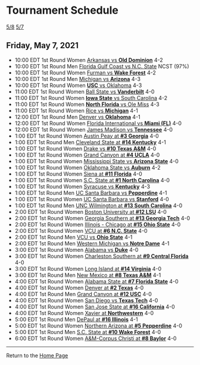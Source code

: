 # Tournament Schedule  

[5/8](./05-08.md) [5/7](./05-07.md)  

## Friday, May 7, 2021  

- 10:00 EDT 1st Round Women [Arkansas vs <b>Old Dominion</b>](#) 4-2  
- 10:00 EDT 1st Round Men   [Florida Gulf Coast vs N.C. State](#) NCST (97%)  
- 10:00 EDT 1st Round Women [Furman vs <b>Wake Forest</b>](#) 4-2  
- 10:00 EDT 1st Round Men   [Michigan vs <b>Arizona</b>](#) 4-3  
- 10:00 EDT 1st Round Women [<b>USC</b> vs Oklahoma](#) 4-3  
- 11:00 EDT 1st Round Women [Ball State vs <b>Vanderbilt</b>](#) 4-0  
- 11:00 EDT 1st Round Women [<b>Iowa State</b> vs South Carolina](#) 4-2  
- 11:00 EDT 1st Round Women [<b>North Florida</b> vs Ole Miss](#) 4-3  
- 11:00 EDT 1st Round Women [Rice vs <b>Michigan</b>](#) 4-1  
- 12:00 EDT 1st Round Men   [Denver vs <b>Oklahoma</b>](#) 4-1  
- 12:00 EDT 1st Round Women [Florida International vs <b>Miami (FL)</b>](#) 4-0  
- 12:00 EDT 1st Round Women [James Madison vs <b>Tennessee</b>](#) 4-0  
- 1:00 EDT 1st Round Women [Austin Peay at <b>#3 Georgia</b>](#) 4-0  
- 1:00 EDT 1st Round Men   [Cleveland State at <b>#14 Kentucky</b>](#) 4-1  
- 1:00 EDT 1st Round Women [Drake vs <b>#10 Texas A&M</b>](#) 4-0  
- 1:00 EDT 1st Round Women [Grand Canyon at <b>#4 UCLA</b>](#) 4-0  
- 1:00 EDT 1st Round Women [Mississippi State vs <b>Arizona State</b>](#) 4-0  
- 1:00 EDT 1st Round Women [Oklahoma State vs <b>Auburn</b>](#) 4-2  
- 1:00 EDT 1st Round Women [Siena at <b>#11 Florida</b>](#) 4-0  
- 1:00 EDT 1st Round Women [S.C. State at <b>#1 North Carolina</b>](#) 4-0  
- 1:00 EDT 1st Round Women [Syracuse vs <b>Kentucky</b>](#) 4-3  
- 1:00 EDT 1st Round Men   [UC Santa Barbara vs <b>Pepperdine</b>](#) 4-1  
- 1:00 EDT 1st Round Women [UC Santa Barbara vs <b>Stanford</b>](#) 4-0  
- 1:00 EDT 1st Round Men   [UNC Wilmington at <b>#13 South Carolina</b>](#) 4-0  
- 2:00 EDT 1st Round Women [Boston University at <b>#12 LSU</b>](#) 4-0  
- 2:00 EDT 1st Round Women [Georgia Southern at <b>#13 Georgia Tech</b>](#) 4-0  
- 2:00 EDT 1st Round Women [Illinois - Chicago at <b>#15 Ohio State</b>](#) 4-0  
- 2:00 EDT 1st Round Women [VCU at <b>#6 N.C. State</b>](#) 4-0  
- 2:00 EDT 1st Round Men   [VCU vs <b>Ohio State</b>](#) 4-1  
- 2:00 EDT 1st Round Men   [Western Michigan vs <b>Notre Dame</b>](#) 4-1  
- 3:00 EDT 1st Round Women [Alabama vs <b>Duke</b>](#) 4-0  
- 3:00 EDT 1st Round Women [Charleston Southern at <b>#9 Central Florida</b>](#) 4-0  
- 3:00 EDT 1st Round Women [Long Island at <b>#14 Virginia</b>](#) 4-0  
- 3:00 EDT 1st Round Men   [New Mexico at <b>#8 Texas A&M</b>](#) 4-1  
- 4:00 EDT 1st Round Women [Alabama State at <b>#7 Florida State</b>](#) 4-0  
- 4:00 EDT 1st Round Women [Denver at <b>#2 Texas</b>](#) 4-0  
- 4:00 EDT 1st Round Men   [Grand Canyon at <b>#12 USC</b>](#) 4-0  
- 4:00 EDT 1st Round Women [San Diego vs <b>Texas Tech</b>](#) 4-0  
- 4:00 EDT 1st Round Women [San Jose State at <b>#16 California</b>](#) 4-0  
- 4:00 EDT 1st Round Women [Xavier at <b>Northwestern</b>](#) 4-0  
- 5:00 EDT 1st Round Men   [DePaul at <b>#16 Illinois</b>](#) 4-1  
- 5:00 EDT 1st Round Women [Northern Arizona at <b>#5 Pepperdine</b>](#) 4-0  
- 5:00 EDT 1st Round Men   [S.C. State at <b>#10 Wake Forest</b>](#) 4-0  
- 6:00 EDT 1st Round Women [A&M-Corpus Christi at <b>#8 Baylor</b>](#) 4-0  
  
------
Return to the [Home Page](../../index.md)
